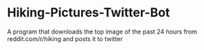# Hiking-Pictures-Twitter-Bot
A program that downloads the top image of the past 24 hours from reddit.com/r/hiking and posts it to twitter
